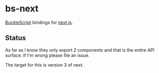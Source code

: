 # bs-next

[BuckleScript](https://github.com/bucklescript/bucklescript) bindings for [next.js](https://github.com/zeit/next.js).

## Status

As far as I know they only export 2 components and that is the entire API surface. If I'm wrong please file an issue.

The target for this is version 3 of next.

